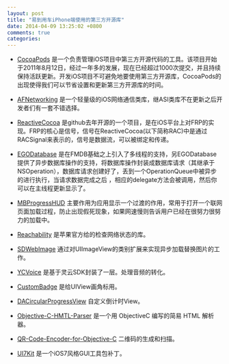 ```yaml
---
layout: post
title: "易到用车iPhone端使用的第三方开源库"
date: 2014-04-09 13:25:02 +0800
comments: true
categories: 
---
```

- [CocoaPods](https://github.com/CocoaPods/CocoaPods) 是一个负责管理iOS项目中第三方开源代码的工具。该项目开始于2011年8月12日，经过一年多的发展，现在已经超过1000次提交，并且持续保持活跃更新。开发iOS项目不可避免地要使用第三方开源库，CocoaPods的出现使得我们可以节省设置和更新第三方开源库的时间。  

- [AFNetworking](https://github.com/AFNetworking/AFNetworking) 是一个轻量级的iOS网络通信类库，继ASI类库不在更新之后开发者们有一套不错选择。  

- [ReactiveCocoa](https://github.com/ReactiveCocoa/ReactiveCocoa) 是github去年开源的一个项目，是在iOS平台上对FRP的实现。FRP的核心是信号，信号在ReactiveCocoa(以下简称RAC)中是通过RACSignal来表示的，信号是数据流，可以被绑定和传递。  

- [EGODatabase](https://github.com/yongche/egodatabase) 是在FMDB基础之上引入了多线程的支持，另EGODatabase提供了异步数据库操作的支持，将数据库操作封装成数据库请求（其继承于NSOperation），数据库请求创建好了，丢到一个OperationQueue中被异步的进行执行，当请求数据完成之后 ，相应的delegate方法会被调用，然后你可以在主线程更新显示了。  

- [MBProgressHUD](https://github.com/jdg/MBProgressHUD) 主要作用为应用显示一个过渡的作用，常用于打开一个联网页面加载过程，防止出现假死现象，如果网速慢则告诉用户已经在很努力很努力的加载中。

- [Reachability](https://github.com/tonymillion/Reachability) 是苹果官方给的检查网络状态的库。  

- [SDWebImage](https://github.com/rs/SDWebImage) 通过对UIImageView的类别扩展来实现异步加载替换图片的工作。  

- [YCVoice](https://github.com/yongche/yc-ios-voice) 是基于灵云SDK封装了一层。处理音频的转化。

- [CustomBadge](https://github.com/ckteebe/CustomBadge) 是给UIView画角标用。

- [DACircularProgressView](https://github.com/danielamitay/DACircularProgress) 自定义倒计时View。

- [Objective-C-HMTL-Parser](https://github.com/zootreeves/Objective-C-HMTL-Parser) 是一个用 ObjectiveC 编写的简易 HTML 解析器。  

- [QR-Code-Encoder-for-Objective-C](https://github.com/myang-git/QR-Code-Encoder-for-Objective-C) 二维码的生成和扫描。

- [UI7Kit](https://github.com/youknowone/UI7Kit) 是一个iOS7风格GUI工具包补丁。
